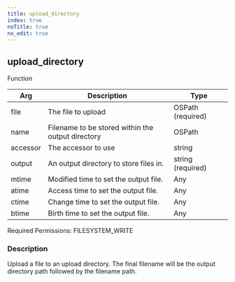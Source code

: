 ```yaml
---
title: upload_directory
index: true
noTitle: true
no_edit: true
---
```




<div class="vql_item"></div>


## upload_directory
<span class='vql_type label label-warning pull-right page-header'>Function</span>



<div class="vqlargs"></div>

Arg | Description | Type
----|-------------|-----
file|The file to upload|OSPath (required)
name|Filename to be stored within the output directory|OSPath
accessor|The accessor to use|string
output|An output directory to store files in.|string (required)
mtime|Modified time to set the output file.|Any
atime|Access time to set the output file.|Any
ctime|Change time to set the output file.|Any
btime|Birth time to set the output file.|Any

Required Permissions: 
<span class="linkcolour label label-success">FILESYSTEM_WRITE</span>

### Description

Upload a file to an upload directory. The final filename will be
the output directory path followed by the filename path.


